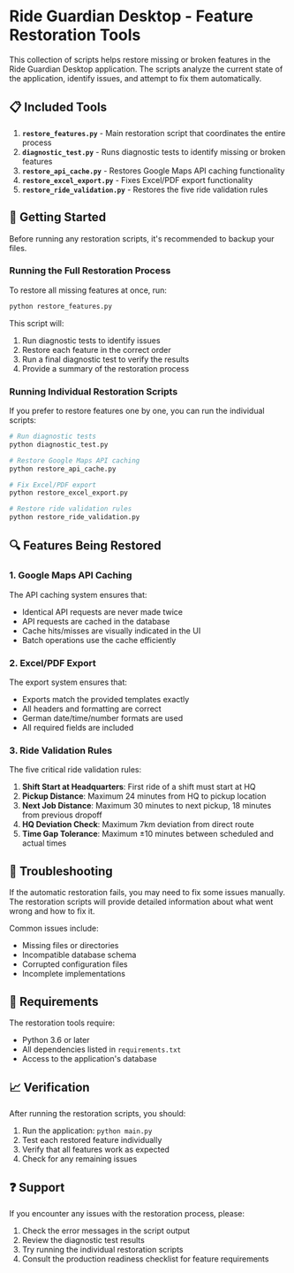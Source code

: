 # Ride Guardian Desktop - Feature Restoration Tools

This collection of scripts helps restore missing or broken features in the Ride Guardian Desktop application. The scripts analyze the current state of the application, identify issues, and attempt to fix them automatically.

## 📋 Included Tools

1. **`restore_features.py`** - Main restoration script that coordinates the entire process
2. **`diagnostic_test.py`** - Runs diagnostic tests to identify missing or broken features
3. **`restore_api_cache.py`** - Restores Google Maps API caching functionality
4. **`restore_excel_export.py`** - Fixes Excel/PDF export functionality
5. **`restore_ride_validation.py`** - Restores the five ride validation rules

## 🚀 Getting Started

Before running any restoration scripts, it's recommended to backup your files.

### Running the Full Restoration Process

To restore all missing features at once, run:

```bash
python restore_features.py
```

This script will:
1. Run diagnostic tests to identify issues
2. Restore each feature in the correct order
3. Run a final diagnostic test to verify the results
4. Provide a summary of the restoration process

### Running Individual Restoration Scripts

If you prefer to restore features one by one, you can run the individual scripts:

```bash
# Run diagnostic tests
python diagnostic_test.py

# Restore Google Maps API caching
python restore_api_cache.py

# Fix Excel/PDF export
python restore_excel_export.py

# Restore ride validation rules
python restore_ride_validation.py
```

## 🔍 Features Being Restored

### 1. Google Maps API Caching

The API caching system ensures that:
- Identical API requests are never made twice
- API requests are cached in the database
- Cache hits/misses are visually indicated in the UI
- Batch operations use the cache efficiently

### 2. Excel/PDF Export

The export system ensures that:
- Exports match the provided templates exactly
- All headers and formatting are correct
- German date/time/number formats are used
- All required fields are included

### 3. Ride Validation Rules

The five critical ride validation rules:
1. **Shift Start at Headquarters**: First ride of a shift must start at HQ
2. **Pickup Distance**: Maximum 24 minutes from HQ to pickup location
3. **Next Job Distance**: Maximum 30 minutes to next pickup, 18 minutes from previous dropoff
4. **HQ Deviation Check**: Maximum 7km deviation from direct route
5. **Time Gap Tolerance**: Maximum ±10 minutes between scheduled and actual times

## 📝 Troubleshooting

If the automatic restoration fails, you may need to fix some issues manually. The restoration scripts will provide detailed information about what went wrong and how to fix it.

Common issues include:
- Missing files or directories
- Incompatible database schema
- Corrupted configuration files
- Incomplete implementations

## 🔧 Requirements

The restoration tools require:
- Python 3.6 or later
- All dependencies listed in `requirements.txt`
- Access to the application's database

## 📈 Verification

After running the restoration scripts, you should:
1. Run the application: `python main.py`
2. Test each restored feature individually
3. Verify that all features work as expected
4. Check for any remaining issues

## ❓ Support

If you encounter any issues with the restoration process, please:
1. Check the error messages in the script output
2. Review the diagnostic test results
3. Try running the individual restoration scripts
4. Consult the production readiness checklist for feature requirements 